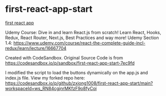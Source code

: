 # first-react-app-start
[first react app](https://purple-pebble-037deda10.6.azurestaticapps.net/)

Udemy Course: Dive in and learn React.js from scratch! Learn React, Hooks, Redux, React Router, Next.js, Best Practices and way more! Udemy Section 1.4: https://www.udemy.com/course/react-the-complete-guide-incl-redux/learn/lecture/16667704

Created with CodeSandbox. Original Source Code is from https://codesandbox.io/p/sandbox/first-react-app-start-7ec9fd

I modified the script to load the buttons dynamically on the app.js and index.js file.
View my forked repo here: https://codesandbox.io/p/github/zxiong1008/first-react-app-start/main?workspaceId=ws_RN84cgjnrMKfzF9o8fyCoi
